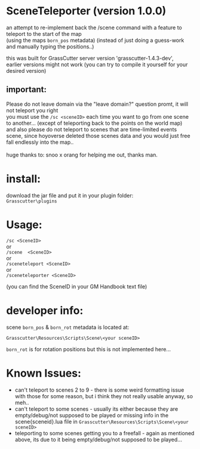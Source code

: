 # SceneTeleporter (version 1.0.0)
an attempt to re-implement back the /scene command with a feature to teleport to the start of the map <br>(using the maps `born_pos` metadata)
(instead of just doing a guess-work and manually typing the positions..)

this was built for GrassCutter server version 'grasscutter-1.4.3-dev', <br>earlier versions might not work
(you can try to compile it yourself for your desired version)

## important:
Please do not leave domain via the "leave domain?" question promt, it will not teleport you right <br>
you must use the `/sc <sceneID>` each time you want to go from one scene to another... (except of teleporting back to the points on the world map)
<br>and also please do not teleport to scenes that are time-limited events scene,
since hoyoverse deleted those scenes data and you would just free fall endlessly into the map..
<br> <br>
huge thanks to: snoo x orang for helping me out, thanks man.

# install:
download the jar file and put it in your plugin folder: <br>
`Grasscutter\plugins`

# Usage:
 `/sc <SceneID>` <br>
 or <br>
 `/scene  <SceneID>` <br>
 or <br>
 `/sceneteleport <SceneID>` <br>
 or <br>
 `/sceneteleporter <SceneID>`

(you can find the SceneID in your GM Handbook text file)


# developer info:
scene `born_pos` & `born_rot` metadata is located at:

`Grasscutter\Resources\Scripts\Scene\<your sceneID>`

`born_rot` is for rotation positions but this is not implemented here...

# Known Issues:

* can't teleport to scenes 2 to 9 - there is some weird formatting issue with those for some reason, but i think they not really usable anyway, so meh..
* can't teleport to some scenes - usually its either because they are empty/debug/not supposed to be played or missing info in the scene{sceneid}.lua file in `Grasscutter\Resources\Scripts\Scene\<your sceneID>`
* teleporting to some scenes getting you to a freefall - again as mentioned above, its due to it being empty/debug/not supposed to be played...
